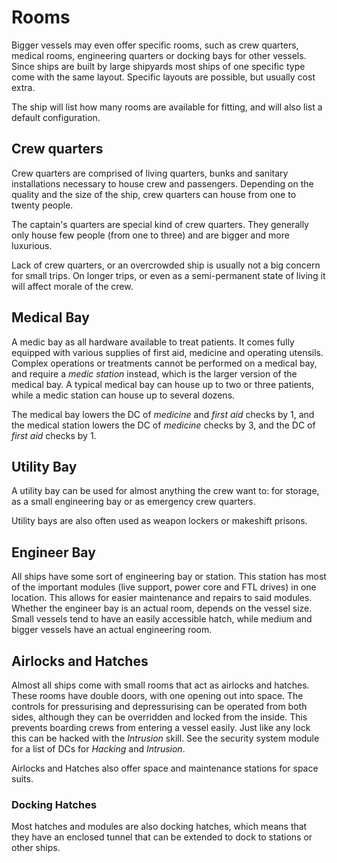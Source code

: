 # Rooms

Bigger vessels may even offer specific rooms, such as crew quarters, medical
rooms, engineering quarters or docking bays for other vessels. Since ships are
built by large shipyards most ships of one specific type come with the same
layout. Specific layouts are possible, but usually cost extra.

The ship will list how many rooms are available for fitting, and will also list
a default configuration.

## Crew quarters

Crew quarters are comprised of living quarters, bunks and sanitary installations
necessary to house crew and passengers. Depending on the quality and the size of
the ship, crew quarters can house from one to twenty people.

The captain's quarters are special kind of crew quarters. They generally only
house few people (from one to three) and are bigger and more luxurious.

Lack of crew quarters, or an overcrowded ship is usually not a big concern for
small trips. On longer trips, or even as a semi-permanent state of living it
will affect morale of the crew.

## Medical Bay

A medic bay as all hardware available to treat patients. It comes fully equipped
with various supplies of first aid, medicine and operating utensils. Complex
operations or treatments cannot be performed on a medical bay, and require a
_medic station_ instead, which is the larger version of the medical bay. A
typical medical bay can house up to two or three patients, while a medic station
can house up to several dozens.

The medical bay lowers the DC of _medicine_ and _first aid_ checks by 1, and
the medical station lowers the DC of _medicine_ checks by 3, and the DC of
_first aid_ checks by 1.

## Utility Bay

A utility bay can be used for almost anything the crew want to: for storage, as
a small engineering bay or as emergency crew quarters.

Utility bays are also often used as weapon lockers or makeshift prisons.

## Engineer Bay

All ships have some sort of engineering bay or station. This station has most
of the important modules (live support, power core and FTL drives) in one
location. This allows for easier maintenance and repairs to said modules.
Whether the engineer bay is an actual room, depends on the vessel size. Small
vessels tend to have an easily accessible hatch, while medium and bigger vessels
have an actual engineering room.

## Airlocks and Hatches

Almost all ships come with small rooms that act as airlocks and hatches. These
rooms have double doors, with one opening out into space. The controls for
pressurising and depressurising can be operated from both sides, although they
can be overridden and locked from the inside. This prevents boarding crews from
entering a vessel easily. Just like any lock this can be hacked with the
_Intrusion_ skill. See the security system module for a list of DCs for
_Hacking_ and _Intrusion_.

Airlocks and Hatches also offer space and maintenance stations for space suits.

### Docking Hatches

Most hatches and modules are also docking hatches, which means that they have
an enclosed tunnel that can be extended to dock to stations or other ships.
